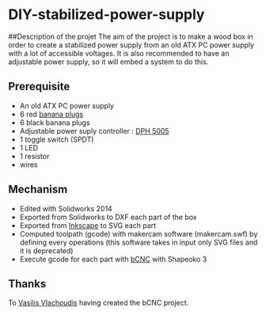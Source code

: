 # DIY-stabilized-power-supply

##Description of the projet
The aim of the project is to make a wood box in order to create a stabilized power supply from an old ATX PC power supply with a lot of accessible voltages. It is also recommended to have an adjustable power supply, so it will embed a system to do this.

## Prerequisite
- An old ATX PC power supply
- 6 red [banana plugs](https://fr.aliexpress.com/item/32803531060.html?spm=a2g0o.order_list.0.0.29285e5bcCjFoV&gatewayAdapt=glo2fra) 
- 6 black banana plugs
- Adjustable power suply controller : [DPH 5005](https://fr.aliexpress.com/item/32840324731.html?spm=a2g0o.order_list.0.0.29285e5bcCjFoV&gatewayAdapt=glo2fra)
- 1 toggle switch (SPDT)
- 1 LED
- 1 resistor
- wires





## Mechanism
- Edited with Solidworks 2014
- Exported from Solidworks to DXF each part of the box
- Exported from [Inkscape](https://github.com/inkscape/inkscape) to SVG each part
- Computed toolpath (gcode) with makercam software (makercam.swf) by defining every operations (this software takes in input only SVG files and it is deprecated)
- Execute gcode for each part with [bCNC](https://github.com/vlachoudis/bCNC) with Shapeoko 3


## Thanks
To [Vasilis Vlachoudis](https://github.com/vlachoudis) having created the bCNC project.

